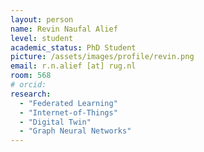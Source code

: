 ```yaml
---
layout: person
name: Revin Naufal Alief
level: student
academic_status: PhD Student
picture: /assets/images/profile/revin.png
email: r.n.alief [at] rug.nl
room: 568
# orcid: 
research:
  - "Federated Learning"
  - "Internet-of-Things"
  - "Digital Twin"
  - "Graph Neural Networks"
---
```

